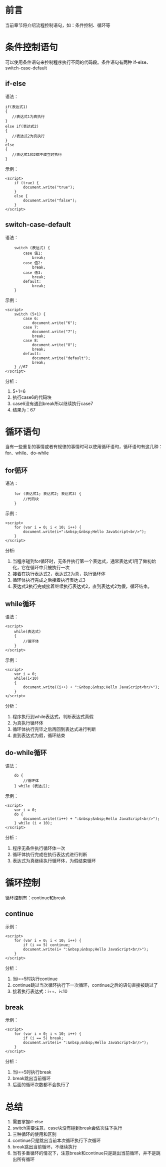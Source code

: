 # 前言

当前章节将介绍流程控制语句，如：条件控制、循环等

# 条件控制语句

可以使用条件语句来控制程序执行不同的代码段。条件语句有两种  if-else、switch-case-default

## if-else

语法：

	if(表达式1)
	{
	   //表达式1为真执行
	}
	else if(表达式2)
	{
	   //表达式2为真执行
	}
	else
	{
	   //表达式1和2都不成立时执行
	}

示例：

    <script>
        if (true) {
            document.write("true");
        }
        else {
            document.write("false");
        }
    </script>

## switch-case-default

语法：

        switch (表达式) {
            case 值1:
                break;
            case 值2:
                break;
            case 值3:
                break;
            default:
                break;
        }

示例：

    <script>
        switch (5+1) {
            case 6:
                document.write("6");
            case 7:
                document.write("7");
                break;
            case 8:
                document.write("8");
                break;
            default:
                document.write("default");
                break;
        } //67
    </script>

分析：

1. 5+1=6
2. 执行case6的代码块
3. case6没有遇到break所以继续执行case7
4. 结果为：67

# 循环语句

当有一些重复的事情或者有规律的事情时可以使用循环语句，循环语句有这几种：for、while、do-while

## for循环

语法：

        for (表达式1; 表达式2; 表达式3) {
            //代码块
        }

示例：

    <script>
        for (var i = 0; i < 10; i++) {
            document.write(i+":&nbsp;&nbsp;Hello JavaScript<br/>");
        }
    </script>

分析:

1. 当程序碰到for循环时，无条件执行第一个表达式，通常表达式1用了做初始化，它在循环中只被执行一次
2. 接着在执行表达式2，表达式2为真，执行循环体
3. 循环体执行完成之后接着执行表达式3
4. 表达式3执行完成接着继续执行表达式2，直到表达式2为假，循环结束。

## while循环

语法：

    <script>
        while(表达式)
        {
            //循环体
        }
    </script>

示例：

    <script>
        var i = 0;
        while(i<10)
        {
            document.write((i++) + ":&nbsp;&nbsp;Hello JavaScript<br/>");
        }
    </script>

分析：

1. 程序执行到while表达式，判断表达式真假
2. 为真执行循环体
3. 循环体执行完毕之后再回到表达式进行判断
4. 直到表达式为假，循环结束

## do-while循环

语法：

        do {
            //循环体
        } while (表达式);

示例：

    <script>
        var i = 0;
        do {
            document.write((i++) + ":&nbsp;&nbsp;Hello JavaScript<br/>");
        } while (i < 10);
    </script>

分析：

1. 程序无条件执行循环体一次
2. 循环体执行完成在执行表达式进行判断
3. 表达式为真继续执行循环体，为假结束循环

# 循环控制

循环控制有：continue和break

## continue

示例：

    <script>
        for (var i = 0; i < 10; i++) {
            if (i == 5) continue;
            document.write(i+ ":&nbsp;&nbsp;Hello JavaScript<br/>");
        }
    </script>

分析：

1. 当i==5时执行continue
2. continue跳过当次循环执行下一次循环，continue之后的语句直接被跳过了
3. 接着执行表达式：i++、i<10

## break

示例：

    <script>
        for (var i = 0; i < 10; i++) {
            if (i == 5) break;
            document.write(i+ ":&nbsp;&nbsp;Hello JavaScript<br/>");
        }
    </script>

分析：

1. 当i==5时执行break
2. break跳出当前循环
3. 后面的循环次数都不会执行了


# 总结

1. 需要掌握if-else
2. switch需要注意，case块没有碰到break会依次往下执行
3. 三种循环的使用和区别
4. continue只是跳出当前本次循环执行下次循环
5. break跳出当前循环，不继续执行
6. 当有多重循环的情况下，注意break和continue只是跳出当前循环，并不是跳出所有循环

